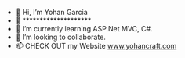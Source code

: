 - 👋 Hi, I’m Yohan Garcia
- 👀 ********************
- 🌱 I’m currently learning ASP.Net MVC, C#.
- 💞️ I’m looking to collaborate.
- 📫 CHECK OUT my Website www.yohancraft.com

<!---
yohanJS/yohanJS is a ✨ special ✨ repository because its `README.md` (this file) appears on your GitHub profile.
You can click the Preview link to take a look at your changes.
--->
